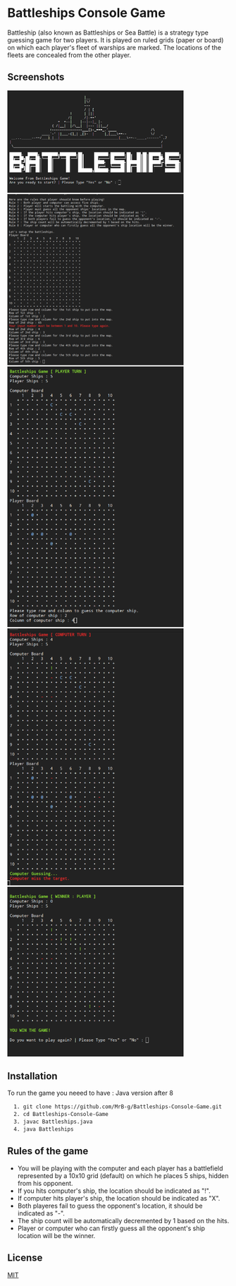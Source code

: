 # Battleships Console Game

Battleship (also known as Battleships or Sea Battle) is a strategy type guessing game for two players. It is played on ruled grids (paper or board) on which each player's fleet of warships are marked. The locations of the fleets are concealed from the other player.

## Screenshots
<img src="https://github.com/MrB-g/Battleships-Console-Game/blob/main/media/B1.png" alt="drawing" style="width:400px;"/>
<img src="https://github.com/MrB-g/Battleships-Console-Game/blob/main/media/B2.png" alt="drawing" style="width:400px;"/>
<img src="https://github.com/MrB-g/Battleships-Console-Game/blob/main/media/B3.png" alt="drawing" style="width:400px;"/>
<img src="https://github.com/MrB-g/Battleships-Console-Game/blob/main/media/B4.png" alt="drawing" style="width:400px;"/>
<img src="https://github.com/MrB-g/Battleships-Console-Game/blob/main/media/B5.png" alt="drawing" style="width:400px;"/>

## Installation

To run the game you neeed to have : Java version after 8

```bash
  1. git clone https://github.com/MrB-g/Battleships-Console-Game.git
  2. cd Battleships-Console-Game
  3. javac Battleships.java
  4. java Battleships
```
    
## Rules of the game

* You will be playing with the computer and each player has a battlefield represented by a 10x10 grid (default) on which he places 5 ships, hidden from his opponent.
* If you hits computer's ship, the location should be indicated as "!".
* If computer hits player's ship, the location should be indicated as "X".
* Both playeres fail to guess the opponent's location, it should be indicated as "-".
* The ship count will be automatically decremented by 1 based on the hits.
* Player or computer who can firstly guess all the opponent's ship location will be the winner.


## License

[MIT](https://choosealicense.com/licenses/mit/)

